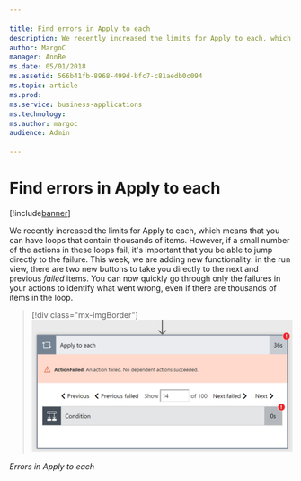 ```yaml
---

title: Find errors in Apply to each
description: We recently increased the limits for Apply to each, which means that you can have loops that contain thousands of items.
author: MargoC
manager: AnnBe
ms.date: 05/01/2018
ms.assetid: 566b41fb-8968-499d-bfc7-c81aedb0c094
ms.topic: article
ms.prod: 
ms.service: business-applications
ms.technology: 
ms.author: margoc
audience: Admin

---
```

#  Find errors in Apply to each




[!include[banner](../../includes/banner.md)]

We recently increased the limits for Apply to each, which means that you can
have loops that contain thousands of items. However, if a small number of the
actions in these loops fail, it's important that you be able to jump directly to
the failure. This week, we are adding new functionality: in the run view, there
are two new buttons to take you directly to the next and previous *failed*
items. You can now quickly go through only the failures in your actions to
identify what went wrong, even if there are thousands of items in the loop.

> [!div class="mx-imgBorder"] 
> ![Apply to each errors](media/find-errors-apply-to-each-1.png "Apply to each errors")

*Errors in Apply to each*
